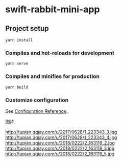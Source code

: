 # swift-rabbit-mini-app

## Project setup
```
yarn install
```

### Compiles and hot-reloads for development
```
yarn serve
```

### Compiles and minifies for production
```
yarn build
```

### Customize configuration
See [Configuration Reference](https://cli.vuejs.org/config/).

图片

http://tupian.qqjay.com/u/2017/0628/1_223343_3.jpg
http://tupian.qqjay.com/u/2017/0628/1_223343_4.jpg
http://tupian.qqjay.com/u/2018/0222/2_163119_2.jpg
http://tupian.qqjay.com/u/2018/0222/2_163119_3.jpg
http://tupian.qqjay.com/u/2018/0222/2_163119_5.jpg